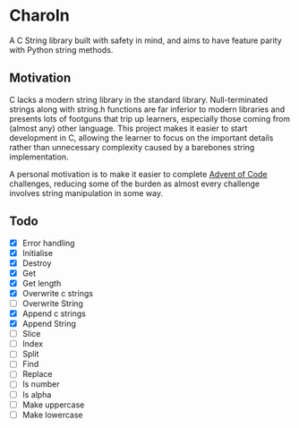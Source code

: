 # Charoln

A C String library built with safety in mind, and aims to have feature parity with Python string methods.

## Motivation
C lacks a modern string library in the standard library. Null-terminated strings along with string.h functions are far inferior to modern libraries and presents lots of footguns that trip up learners, especially those coming from (almost any) other language. This project makes it easier to start development in C, allowing the learner to focus on the important details rather than unnecessary complexity caused by a barebones string implementation.

A personal motivation is to make it easier to complete [Advent of Code](https://adventofcode.com/) challenges, reducing some of the burden as almost every challenge involves string manipulation in some way.

## Todo
- [x] Error handling
- [x] Initialise
- [x] Destroy
- [x] Get
- [x] Get length 
- [x] Overwrite c strings
- [ ] Overwrite String
- [x] Append c strings
- [x] Append String
- [ ] Slice
- [ ] Index
- [ ] Split
- [ ] Find
- [ ] Replace
- [ ] Is number
- [ ] Is alpha
- [ ] Make uppercase
- [ ] Make lowercase
